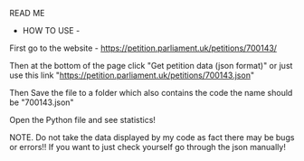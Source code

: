 READ ME
- HOW TO USE -


First go to the website - https://petition.parliament.uk/petitions/700143/

Then at the bottom of the page click "Get petition data (json format)"  or just use this link "https://petition.parliament.uk/petitions/700143.json"

Then Save the file to a folder which also contains the code the name should be "700143.json"

Open the Python file and see statistics!


NOTE. Do not take the data displayed by my code as fact there may be bugs or errors!! If you want to just check yourself go through the json manually!
